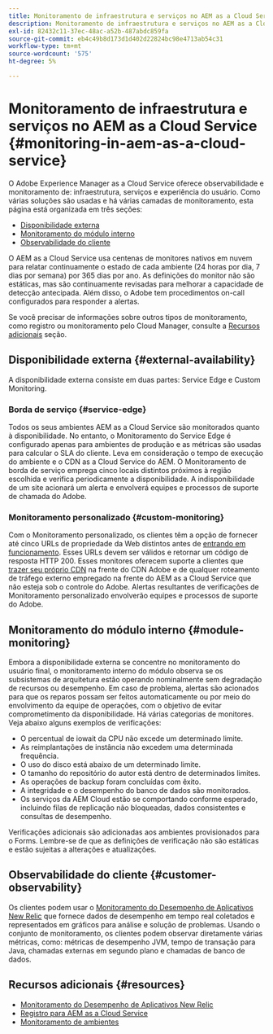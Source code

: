 ```yaml
---
title: Monitoramento de infraestrutura e serviços no AEM as a Cloud Service
description: Monitoramento de infraestrutura e serviços no AEM as a Cloud Service
exl-id: 82432c11-37ec-48ac-a52b-487abdc859fa
source-git-commit: eb4c49b8d173d1d402d22824bc98e4713ab54c31
workflow-type: tm+mt
source-wordcount: '575'
ht-degree: 5%

---
```


# Monitoramento de infraestrutura e serviços no AEM as a Cloud Service {#monitoring-in-aem-as-a-cloud-service}

O Adobe Experience Manager as a Cloud Service oferece observabilidade e monitoramento de: infraestrutura, serviços e experiência do usuário. Como várias soluções são usadas e há várias camadas de monitoramento, esta página está organizada em três seções:

* [Disponibilidade externa](#external-availability)
* [Monitoramento do módulo interno](#module-monitoring)
* [Observabilidade do cliente](#customer-observability)

O AEM as a Cloud Service usa centenas de monitores nativos em nuvem para relatar continuamente o estado de cada ambiente (24 horas por dia, 7 dias por semana) por 365 dias por ano. As definições do monitor não são estáticas, mas são continuamente revisadas para melhorar a capacidade de detecção antecipada. Além disso, o Adobe tem procedimentos on-call configurados para responder a alertas.

Se você precisar de informações sobre outros tipos de monitoramento, como registro ou monitoramento pelo Cloud Manager, consulte a [Recursos adicionais](#resources) seção.

## Disponibilidade externa {#external-availability}

A disponibilidade externa consiste em duas partes: Service Edge e Custom Monitoring.

### Borda de serviço {#service-edge}

Todos os seus ambientes AEM as a Cloud Service são monitorados quanto à disponibilidade. No entanto, o Monitoramento do Service Edge é configurado apenas para ambientes de produção e as métricas são usadas para calcular o SLA do cliente. Leva em consideração o tempo de execução do ambiente e o CDN as a Cloud Service do AEM. O Monitoramento de borda de serviço emprega cinco locais distintos próximos à região escolhida e verifica periodicamente a disponibilidade. A indisponibilidade de um site acionará um alerta e envolverá equipes e processos de suporte de chamada do Adobe.

### Monitoramento personalizado {#custom-monitoring}

Com o Monitoramento personalizado, os clientes têm a opção de fornecer até cinco URLs de propriedade da Web distintos antes de [entrando em funcionamento](/help/journey-migration/go-live.md). Esses URLs devem ser válidos e retornar um código de resposta HTTP 200. Esses monitores oferecem suporte a clientes que [trazer seu próprio CDN](/help/implementing/dispatcher/cdn.md#point-to-point-CDN) na frente do CDN Adobe e de qualquer roteamento de tráfego externo empregado na frente do AEM as a Cloud Service que não esteja sob o controle do Adobe. Alertas resultantes de verificações de Monitoramento personalizado envolverão equipes e processos de suporte do Adobe.

## Monitoramento do módulo interno {#module-monitoring}

Embora a disponibilidade externa se concentre no monitoramento do usuário final, o monitoramento interno do módulo observa se os subsistemas de arquitetura estão operando nominalmente sem degradação de recursos ou desempenho. Em caso de problema, alertas são acionados para que os reparos possam ser feitos automaticamente ou por meio do envolvimento da equipe de operações, com o objetivo de evitar comprometimento da disponibilidade. Há várias categorias de monitores. Veja abaixo alguns exemplos de verificações:

* O percentual de iowait da CPU não excede um determinado limite.
* As reimplantações de instância não excedem uma determinada frequência.
* O uso do disco está abaixo de um determinado limite.
* O tamanho do repositório do autor está dentro de determinados limites.
* As operações de backup foram concluídas com êxito.
* A integridade e o desempenho do banco de dados são monitorados.
* Os serviços da AEM Cloud estão se comportando conforme esperado, incluindo filas de replicação não bloqueadas, dados consistentes e consultas de desempenho.

Verificações adicionais são adicionadas aos ambientes provisionados para o Forms. Lembre-se de que as definições de verificação não são estáticas e estão sujeitas a alterações e atualizações.

## Observabilidade do cliente {#customer-observability}

Os clientes podem usar o [Monitoramento do Desempenho de Aplicativos New Relic](https://experienceleague.adobe.com/docs/experience-manager-cloud-service/content/implementing/using-cloud-manager/user-access-new-relic.html) que fornece dados de desempenho em tempo real coletados e representados em gráficos para análise e solução de problemas. Usando o conjunto de monitoramento, os clientes podem observar diretamente várias métricas, como: métricas de desempenho JVM, tempo de transação para Java, chamadas externas em segundo plano e chamadas de banco de dados.

## Recursos adicionais {#resources}

* [Monitoramento do Desempenho de Aplicativos New Relic](https://experienceleague.adobe.com/docs/experience-manager-cloud-service/content/implementing/using-cloud-manager/user-access-new-relic.html)
* [Registro para AEM as a Cloud Service](https://experienceleague.adobe.com/docs/experience-manager-cloud-service/content/implementing/developing/logging.html)
* [Monitoramento de ambientes](https://experienceleague.adobe.com/docs/experience-manager-cloud-manager/content/using/monitoring-environments.html)
